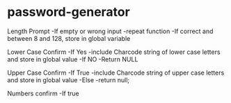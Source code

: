 # password-generator

Length Prompt
    -If empty or wrong input
        -repeat function
    -If correct and between 8 and 128, store in global variable

Lower Case Confirm
    -If Yes
        -include Charcode string of lower case letters and store in global value
    -If NO
        -Return NULL

Upper Case Confirm
    -If True
        -include Charcode string of upper case letters and store in global value
    -Else
        -return null;

Numbers confirm
    -If true

        